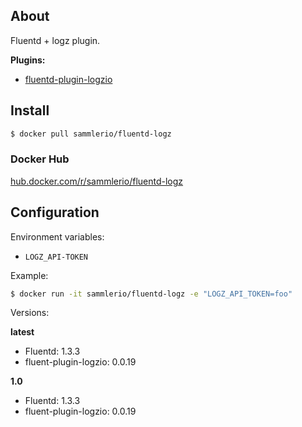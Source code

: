 ## About

Fluentd + logz plugin.

**Plugins:**  

- [fluentd-plugin-logzio](https://github.com/logzio/fluent-plugin-logzio)

## Install

```sh
$ docker pull sammlerio/fluentd-logz
```

### Docker Hub

[hub.docker.com/r/sammlerio/fluentd-logz](https://hub.docker.com/r/sammlerio/fluentd-logz/)

## Configuration

Environment variables:

- `LOGZ_API-TOKEN`

Example:

```bash
$ docker run -it sammlerio/fluentd-logz -e "LOGZ_API_TOKEN=foo"
```

Versions:

**latest**
- Fluentd: 1.3.3
- fluent-plugin-logzio: 0.0.19

**1.0**
- Fluentd: 1.3.3
- fluent-plugin-logzio: 0.0.19
